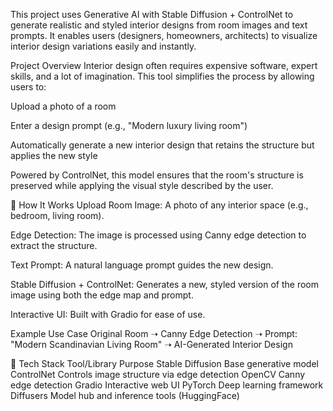 This project uses Generative AI with Stable Diffusion + ControlNet to generate realistic and styled interior designs from room images and text prompts. It enables users (designers, homeowners, architects) to visualize interior design variations easily and instantly.

Project Overview
Interior design often requires expensive software, expert skills, and a lot of imagination. This tool simplifies the process by allowing users to:

Upload a photo of a room

Enter a design prompt (e.g., "Modern luxury living room")

Automatically generate a new interior design that retains the structure but applies the new style

Powered by ControlNet, this model ensures that the room's structure is preserved while applying the visual style described by the user.

🧠 How It Works
Upload Room Image: A photo of any interior space (e.g., bedroom, living room).

Edge Detection: The image is processed using Canny edge detection to extract the structure.

Text Prompt: A natural language prompt guides the new design.

Stable Diffusion + ControlNet: Generates a new, styled version of the room image using both the edge map and prompt.

Interactive UI: Built with Gradio for ease of use.

Example Use Case
Original Room ➝ Canny Edge Detection ➝ Prompt: "Modern Scandinavian Living Room" ➝ AI-Generated Interior Design

🔧 Tech Stack
Tool/Library	Purpose
Stable Diffusion	Base generative model
ControlNet	Controls image structure via edge detection
OpenCV	Canny edge detection
Gradio	Interactive web UI
PyTorch	Deep learning framework
Diffusers	Model hub and inference tools (HuggingFace)
